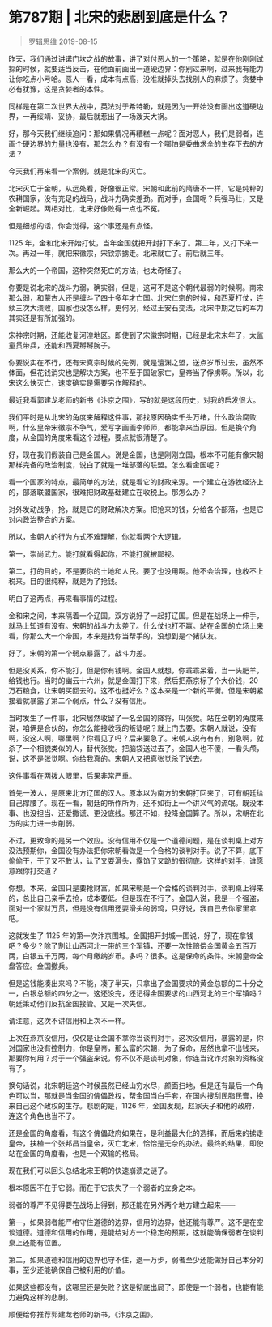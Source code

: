 # 第787期 | 北宋的悲剧到底是什么？
> 罗辑思维
2019-08-15

昨天，我们通过讲诺门坎之战的故事，讲了对付恶人的一个策略，就是在他刚刚试探的时候，就要适当反击，在他面前画出一道硬边界：你别过来啊，过来我有能力让你吃点小亏哈。恶人一看，成本有点高，没准就掉头去找别人的麻烦了。贪婪中必有犹豫，这是贪婪者的本性。

同样是在第二次世界大战中，英法对于希特勒，就是因为一开始没有画出这道硬边界，一再绥靖、妥协，最后就惹出了一场泼天大祸。

好，那今天我们继续追问：那如果情况再糟糕一点呢？面对恶人，我们是弱者，连画个硬边界的力量也没有，那怎么办？有没有一个哪怕是委曲求全的生存下去的方法？

今天我们再来看一个案例，就是北宋的灭亡。

北宋灭亡于金朝，从远处看，好像很正常。宋朝和此前的隋唐不一样，它是纯粹的农耕国家，没有充足的战马，战斗力确实差劲。而对手，金国呢？兵强马壮，又是全新崛起。两相对比，北宋好像败得一点也不冤。

但是细想的话，你会觉得，这个事还是有点怪。

1125 年，金和北宋开始打仗，当年金国就把开封打下来了。第二年，又打下来一次。再过一年，就把宋徽宗，宋钦宗掳走。北宋就亡了。前后就三年。

那么大的一个帝国，这种突然死亡的方法，也太奇怪了。

你要是说北宋的战斗力弱，确实弱，但是，这可不是这个朝代最弱的时候啊。南宋那么弱，和蒙古人还是缠斗了四十多年才亡国。北宋仁宗的时候，和西夏打仗，连续三次大溃败，国家也没怎么样。更何况，经过王安石变法，北宋中期之后的军力其实还是有所加强的。

宋神宗时期，还能收复河湟地区。即使到了宋徽宗时期，已经是北宋末年了，太监童贯带兵，还能和西夏掰掰腕子。

你要说实在不行，还有宋真宗时候的先例，就是澶渊之盟，送点岁币过去，虽然不体面，但花钱消灾也是解决方案，也不至于国破家亡，皇帝当了俘虏啊。所以，北宋这么快灭亡，速度确实是需要另作解释的。

最近我看郭建龙老师的新书《汴京之围》，写的就是这段历史，对我的启发很大。

我们平时是从北宋的角度来解释这件事，那找原因确实千头万绪，什么政治腐败啊，什么皇帝宋徽宗不争气，爱写字画画李师师，都能拿来当原因。但是换个角度，从金国的角度来看这个过程，要点就很清楚了。

好，现在我们假装自己是金国人。说是金国，也是刚刚立国，根本不可能有像宋朝那样完备的政治制度，说白了就是一堆部落的联盟。怎么看金国呢？

看一个国家的特点，最简单的方法，就是看它的财政来源。一个建立在游牧经济上的，部落联盟国家，很难把财政基础建立在收税上。那怎么办？

对外发动战争，抢，就是它的财政解决方案。把抢来的钱，分给各个部落，也是它对内政治整合的方案。

所以，金朝人的行为方式不难理解，你就看两个大逻辑。

第一，崇尚武力。能打就看得起你，不能打就被鄙视。

第二，打的目的，不是要你的土地和人民。要了也没用啊。他不会治理，也收不上税来。目的很纯粹，就是为了抢钱。

明白了这两点，再来看事情的过程。

金和宋之间，本来隔着一个辽国。双方说好了一起打辽国。但是在战场上一伸手，就马上知道有没有。宋朝的战斗力太差了。什么仗也打不赢。站在金国的立场上来看，你那么大一个帝国，本来是找你当帮手的，没想到是个猪队友。

好了，宋朝的第一个弱点暴露了，战斗力差。

但是没关系，你不能打，但是你有钱啊。金国人就想，你乖乖呆着，当一头肥羊，给钱也行。当时的幽云十六州，就是金国打下来，然后把燕京标了个大价钱，20 万石粮食，让宋朝买回去的。这不也挺好么？这本来是一个新的平衡。但是宋朝紧接着就暴露了第二个弱点，什么？没有信用。

当时发生了一件事，北宋居然收留了一名金国的降将，叫张觉。站在金朝的角度来说，咱俩是合伙的，你怎么能接收我的叛徒呢？就上门去要。宋朝人就说，没有啊，没这人啊，哪里啊？你看见了吗？后来要急了。宋朝人说有有有，别急啊，就杀了一个相貌类似的人，替代张觉。把脑袋送过去了。金国人也不傻，一看头颅，说，这不是张觉啊。你给我真的。宋朝人又把真张觉杀了送去。

这件事看在两拨人眼里，后果非常严重。

首先一波人，是原来北方辽国的汉人。原本以为南方的宋朝打回来了，可有朝廷给自己撑腰了。现在一看，朝廷的所作所为，还不如街上一个讲义气的流氓。既没本事、也没担当、还爱撒谎、更没底线。那还不如，投降金国算了。所以，宋朝在北方的实力进一步削弱。

不过，更致命的是另一个效应。没有信用不仅是一个道德问题，是在谈判桌上对方没法预期你，金国没有办法把你宋朝看做是一个合格的谈判对手。说了不算，底下偷偷干，干了又不敢认，认了又耍滑头，露馅了又跪的很彻底。这样的对手，谁愿意跟你打交道？

你想，本来，金国只是要抢财富，如果宋朝是一个合格的谈判对手，谈判桌上得来的，总比自己亲手去抢，成本要低。但是现在不行了。金国人说，我是一个强盗，面对一个家财万贯，但是没有信用还耍滑头的弱鸡，只好说，我自己去你家里拿吧。

这就发生了 1125 年的第一次汴京围城。金国把开封城一围说，好了，现在拿钱吧？多少？除了割让山西河北一带的三个军镇，还要一次性赔偿金国黄金五百万两，白银五千万两，每个月缴纳岁币。多吗？很多。这是保命的条件。宋朝皇帝全盘答应。金国撤兵。

但是这钱能凑出来吗？不能，凑了半天，只拿出了金国要求的黄金总额的二十分之一，白银总额的四分之一。这还没完，还记得金国要求的山西河北的三个军镇吗？朝廷策动他们反抗金国接管。又是一次失信。

请注意，这次不讲信用和上次不一样。

上次在燕京没信用，仅仅是让金国不拿你当谈判对手。这次没信用，暴露的是，你对国家也没有控制力，你是皇帝，那么富的宋朝，为了保命，居然也拿不出钱来，那要你何用？对于一个强盗来说，你不仅不是谈判对象，你连当讹诈对象的资格没有了。

换句话说，北宋朝廷这个时候虽然已经山穷水尽，颜面扫地，但是还有最后一个角色可以当，那就是当金国的傀儡政权，帮金国当白手套，在国内搜刮民脂民膏，换来自己这个政权的生存。悲剧的是，1126 年，金国发现，赵家天子和他的政府，连这个角色也当不了。

还是金国的角度看，有这个傀儡政府如果在，是利益最大化的选择，而后来的掳走皇帝，扶植一个张邦昌当皇帝，灭亡北宋，恰恰是无奈的办法。最终的结果，即使站在金国的角度看，也是一个双输的格局。

现在我们可以回头总结北宋王朝的快速崩溃之谜了。

根本原因不在于它弱。而在于它丧失了一个弱者的立身之本。

弱者的尊严不见得要在战场上得到，那还能在另外两个地方建立起来——

第一，如果弱者能严格守住道德的边界，信用的边界，他还能有尊严。这不是在空谈道德。道德和信用的作用，是能给对方一个稳定的预期，这就能确保弱者在谈判桌上还能有位置。

第二，如果道德和信用的边界也守不住，退一万步，弱者至少还能做好自己本分的事，至少还能确保自己被利用的价值。

如果这些都没有，这哪里还是失败？这是彻底出局了。即使是一个弱者，也能有能力避免这样的悲剧。

顺便给你推荐郭建龙老师的新书，《汴京之围》。

